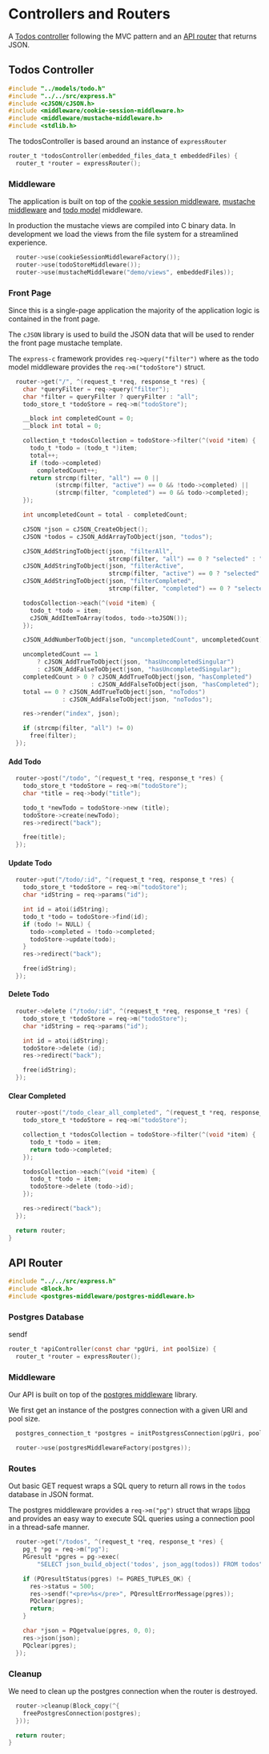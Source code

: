 # Controllers and Routers

A [Todos controller](https://github.com/williamcotton/express-c/tree/master/demo/controllers#todos-controller) following the MVC pattern and an [API router](https://github.com/williamcotton/express-c/tree/master/demo/controllers#api-router) that returns JSON.

## Todos Controller

```c
#include "../models/todo.h"
#include "../../src/express.h"
#include <cJSON/cJSON.h>
#include <middleware/cookie-session-middleware.h>
#include <middleware/mustache-middleware.h>
#include <stdlib.h>
```

The todosController is based around an instance of `expressRouter`

```c
router_t *todosController(embedded_files_data_t embeddedFiles) {
  router_t *router = expressRouter();
```

### Middleware

The application is built on top of the [cookie session middleware](https://github.com/williamcotton/express-c/tree/master/src/middleware/cookie-session-middleware), [mustache middleware](https://github.com/williamcotton/express-c/tree/master/src/middleware/mustache-middleware) and [todo model](https://github.com/williamcotton/express-c/tree/master/demo/models) middleware.

In production the mustache views are compiled into C binary data. In development we load the views from the file system for a streamlined experience.

```c
  router->use(cookieSessionMiddlewareFactory());
  router->use(todoStoreMiddleware());
  router->use(mustacheMiddleware("demo/views", embeddedFiles));
```

### Front Page

Since this is a single-page application the majority of the application logic is contained in the front page.

The `cJSON` library is used to build the JSON data that will be used to render the front page mustache template.

The `express-c` framework provides `req->query("filter")` where as the todo model middleware provides the `req->m("todoStore")` struct.

```c
  router->get("/", ^(request_t *req, response_t *res) {
    char *queryFilter = req->query("filter");
    char *filter = queryFilter ? queryFilter : "all";
    todo_store_t *todoStore = req->m("todoStore");

    __block int completedCount = 0;
    __block int total = 0;

    collection_t *todosCollection = todoStore->filter(^(void *item) {
      todo_t *todo = (todo_t *)item;
      total++;
      if (todo->completed)
        completedCount++;
      return strcmp(filter, "all") == 0 ||
             (strcmp(filter, "active") == 0 && !todo->completed) ||
             (strcmp(filter, "completed") == 0 && todo->completed);
    });

    int uncompletedCount = total - completedCount;

    cJSON *json = cJSON_CreateObject();
    cJSON *todos = cJSON_AddArrayToObject(json, "todos");

    cJSON_AddStringToObject(json, "filterAll",
                            strcmp(filter, "all") == 0 ? "selected" : "");
    cJSON_AddStringToObject(json, "filterActive",
                            strcmp(filter, "active") == 0 ? "selected" : "");
    cJSON_AddStringToObject(json, "filterCompleted",
                            strcmp(filter, "completed") == 0 ? "selected" : "");

    todosCollection->each(^(void *item) {
      todo_t *todo = item;
      cJSON_AddItemToArray(todos, todo->toJSON());
    });

    cJSON_AddNumberToObject(json, "uncompletedCount", uncompletedCount);

    uncompletedCount == 1
        ? cJSON_AddTrueToObject(json, "hasUncompletedSingular")
        : cJSON_AddFalseToObject(json, "hasUncompletedSingular");
    completedCount > 0 ? cJSON_AddTrueToObject(json, "hasCompleted")
                       : cJSON_AddFalseToObject(json, "hasCompleted");
    total == 0 ? cJSON_AddTrueToObject(json, "noTodos")
               : cJSON_AddFalseToObject(json, "noTodos");

    res->render("index", json);

    if (strcmp(filter, "all") != 0)
      free(filter);
  });
```

#### Add Todo

```c
  router->post("/todo", ^(request_t *req, response_t *res) {
    todo_store_t *todoStore = req->m("todoStore");
    char *title = req->body("title");

    todo_t *newTodo = todoStore->new (title);
    todoStore->create(newTodo);
    res->redirect("back");

    free(title);
  });
```

#### Update Todo

```c
  router->put("/todo/:id", ^(request_t *req, response_t *res) {
    todo_store_t *todoStore = req->m("todoStore");
    char *idString = req->params("id");

    int id = atoi(idString);
    todo_t *todo = todoStore->find(id);
    if (todo != NULL) {
      todo->completed = !todo->completed;
      todoStore->update(todo);
    }
    res->redirect("back");

    free(idString);
  });
```

#### Delete Todo

```c
  router->delete ("/todo/:id", ^(request_t *req, response_t *res) {
    todo_store_t *todoStore = req->m("todoStore");
    char *idString = req->params("id");

    int id = atoi(idString);
    todoStore->delete (id);
    res->redirect("back");

    free(idString);
  });
```

#### Clear Completed

```c
  router->post("/todo_clear_all_completed", ^(request_t *req, response_t *res) {
    todo_store_t *todoStore = req->m("todoStore");

    collection_t *todosCollection = todoStore->filter(^(void *item) {
      todo_t *todo = item;
      return todo->completed;
    });

    todosCollection->each(^(void *item) {
      todo_t *todo = item;
      todoStore->delete (todo->id);
    });

    res->redirect("back");
  });

  return router;
}
```

## API Router

```c
#include "../../src/express.h"
#include <Block.h>
#include <postgres-middleware/postgres-middleware.h>
```

### Postgres Database

sendf

```c
router_t *apiController(const char *pgUri, int poolSize) {
  router_t *router = expressRouter();
```

### Middleware

Our API is built on top of the [postgres middleware](https://github.com/williamcotton/express-c/tree/master/src/middleware/postgres-middleware) library.

We first get an instance of the postgres connection with a given URI and pool size.

```c
  postgres_connection_t *postgres = initPostgressConnection(pgUri, poolSize);

  router->use(postgresMiddlewareFactory(postgres));
```

### Routes

Out basic GET request wraps a SQL query to return all rows in the `todos` database in JSON format.

The postgres middleware provides a `req->m("pg")` struct that wraps [libpq](https://www.postgresql.org/docs/14/libpq.html) and provides an easy way to execute SQL queries using a connection pool in a thread-safe manner.

```c
  router->get("/todos", ^(request_t *req, response_t *res) {
    pg_t *pg = req->m("pg");
    PGresult *pgres = pg->exec(
        "SELECT json_build_object('todos', json_agg(todos)) FROM todos");

    if (PQresultStatus(pgres) != PGRES_TUPLES_OK) {
      res->status = 500;
      res->sendf("<pre>%s</pre>", PQresultErrorMessage(pgres));
      PQclear(pgres);
      return;
    }

    char *json = PQgetvalue(pgres, 0, 0);
    res->json(json);
    PQclear(pgres);
  });
```

### Cleanup

We need to clean up the postgres connection when the router is destroyed.

```c
  router->cleanup(Block_copy(^{
    freePostgresConnection(postgres);
  }));

  return router;
}
```
